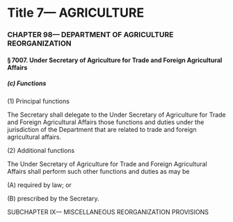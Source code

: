 
# Title 7— AGRICULTURE
### CHAPTER 98— DEPARTMENT OF AGRICULTURE REORGANIZATION
#### § 7007. Under Secretary of Agriculture for Trade and Foreign Agricultural Affairs
##### (c) Functions

(1) Principal functions

The Secretary shall delegate to the Under Secretary of Agriculture for Trade and Foreign Agricultural Affairs those functions and duties under the jurisdiction of the Department that are related to trade and foreign agricultural affairs.

(2) Additional functions

The Under Secretary of Agriculture for Trade and Foreign Agricultural Affairs shall perform such other functions and duties as may be

(A) required by law; or

(B) prescribed by the Secretary.

SUBCHAPTER IX— MISCELLANEOUS REORGANIZATION PROVISIONS

